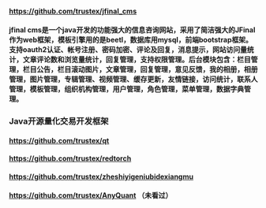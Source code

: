 
####
#### https://github.com/trustex/jfinal_cms
#### jfinal cms是一个java开发的功能强大的信息咨询网站，采用了简洁强大的JFinal作为web框架，模板引擎用的是beetl，数据库用mysql，前端bootstrap框架。支持oauth2认证、帐号注册、密码加密、评论及回复，消息提示，网站访问量统计，文章评论数和浏览量统计，回复管理，支持权限管理。后台模块包含：栏目管理，栏目公告，栏目滚动图片，文章管理，回复管理，意见反馈，我的相册，相册管理，图片管理，专辑管理、视频管理、缓存更新，友情链接，访问统计，联系人管理，模板管理，组织机构管理，用户管理，角色管理，菜单管理，数据字典管理。
#### 
### Java开源量化交易开发框架
#### https://github.com/trustex/qt
#### https://github.com/trustex/redtorch
#### https://github.com/trustex/zheshiyigeniubidexiangmu
#### https://github.com/trustex/AnyQuant （未看过）
